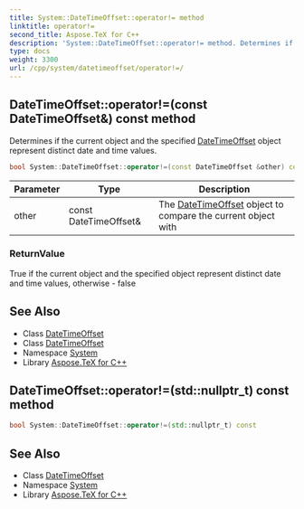 ```yaml
---
title: System::DateTimeOffset::operator!= method
linktitle: operator!=
second_title: Aspose.TeX for C++
description: 'System::DateTimeOffset::operator!= method. Determines if the current object and the specified DateTimeOffset object represent distinct date and time values in C++.'
type: docs
weight: 3300
url: /cpp/system/datetimeoffset/operator!=/
---
```

## DateTimeOffset::operator!=(const DateTimeOffset\&) const method


Determines if the current object and the specified [DateTimeOffset](../) object represent distinct date and time values.

```cpp
bool System::DateTimeOffset::operator!=(const DateTimeOffset &other) const
```


| Parameter | Type | Description |
| --- | --- | --- |
| other | const DateTimeOffset\& | The [DateTimeOffset](../) object to compare the current object with |

### ReturnValue

True if the current object and the specified object represent distinct date and time values, otherwise - false

## See Also

* Class [DateTimeOffset](../)
* Class [DateTimeOffset](../)
* Namespace [System](../../)
* Library [Aspose.TeX for C++](../../../)
## DateTimeOffset::operator!=(std::nullptr_t) const method




```cpp
bool System::DateTimeOffset::operator!=(std::nullptr_t) const
```

## See Also

* Class [DateTimeOffset](../)
* Namespace [System](../../)
* Library [Aspose.TeX for C++](../../../)
